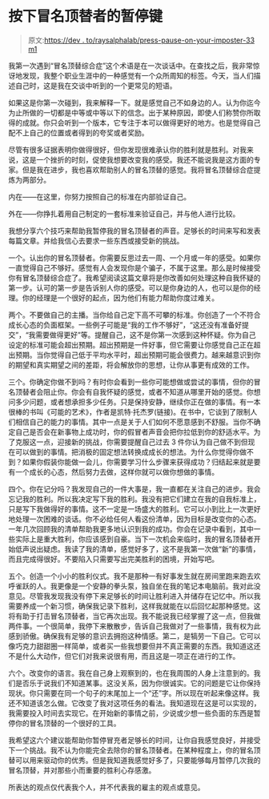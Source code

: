 # 按下冒名顶替者的暂停键

> 原文:[https://dev . to/raysalphalab/press-pause-on-your-imposter-33 m1](https://dev.to/raysalphalab/press-pause-on-your-imposter-33m1)

我第一次遇到“冒名顶替综合症”这个术语是在一次谈话中。在查找之后，我非常惊讶地发现，我整个职业生涯中的一种感觉有一个众所周知的标签。今天，当人们描述自己时，这是我在交谈中听到的一个更常见的短语。

如果这是你第一次碰到，我来解释一下。就是感觉自己不如身边的人。认为你迄今为止所做的一切都是中等或中等以下的信念。出于某种原因，即使人们称赞你所取得的成就。你只会听到一个版本，它专注于本可以做得更好的地方。也是觉得自己配不上自己的位置或者得到的夸奖或者奖励。

尽管有很多证据表明你做得很好，但你发现很难承认你的胜利就是胜利。对我来说，这是一个挫折的时刻，促使我想要改变我的感受。我还不能说我是这方面的专家。但是我在进步，我也喜欢帮助别人的冒名顶替的感觉。我将冒名顶替综合症提炼为两部分。

内在——在这里，你努力按照自己的标准在内部验证自己。

外在——你挣扎着用自己制定的一套标准来验证自己，并与他人进行比较。

我想分享六个技巧来帮助我暂停我的冒名顶替者的声音。足够长的时间来写和发表每篇文章。并给我信心去要求一些东西或接受新的挑战。

一个。认出你的冒名顶替者。你需要反思过去一周、一个月或一年的感受。如果你一直觉得自己不够好。感觉有人会发现你是个骗子，不属于这里。那么是时候接受你有冒名顶替综合症了。我希望阅读这篇文章将是你改善如何处理这种自我怀疑的第一步。认可的第一步是告诉别人你的感受。可以是你身边的人，也可以是你的经理。你的经理是一个很好的起点，因为他们有能力帮助你度过难关。

两个。不要做自己的主播。当你给自己定下高不可攀的标准。你创造了一个不符合成长心态的负面框架。一些例子可能是“我的工作不够好”，“这还没有准备好提交”，“我需要做得更好”等。提醒自己，这不是你第一次感到这种怀疑。你为自己设定的标准可能会超出预期。超出预期是一件好事，但它需要让你感觉自己正在超出预期。当你觉得自己低于平均水平时，超出预期可能会很费力。越来越意识到你的期望和真实期望之间的差距，将会解放你的思想，让你从事更有成效的工作。

三个。你确定你做不到吗？有时你会看到一些你可能想做或尝试的事情，但你的冒名顶替者会阻止你。你会有自我怀疑的感觉，或者不知道从哪里开始的感觉。你想问多少问题，或者想承担多少任务。只是保持安静，继续你正在做的事情。有一本很棒的书叫《可能的艺术》，作者是凯特·托杰罗(链接)。在书中，它谈到了限制人们相信自己的能力的事情。其中一点是关于人们如何不愿意感到不舒服。当你不确定自己是否会在新事物上成功时，你的假冒者声音会把你拉低到你的舒适水平。为了克服这一点，迎接新的挑战，你需要提醒自己过去 3 件你认为自己做不到但现在可以做到的事情。把消极的固定想法转换成成长的想法。为什么你觉得你做不到？如果你假装你能做一会儿，你需要学习什么步骤来获得成功？归结起来就是要有一个成长的心态，然后努力去做，这样你就可以做你想做的事情。

四个。你在记分吗？我发现自己的一件大事是，我一直都在关注自己的进步。我会忘记我的胜利。所以我决定写下我的胜利。我没有把它们建立在我的自我标准上，只是写下我做得好的事情。这不一定是一场盛大的胜利。它可以小到比上一次更好地处理一次困难的谈话。你不必给任何人看这份清单，因为目标是改变你的心态。一年几次回顾我的清单帮助我更多地认识到我的成功。你会在记录中看到，其中一些实际上是重大胜利，你应该感到自豪。当下一次机会来临时，我的冒名顶替者开始低声说出疑虑。我读了我的清单，感觉好多了，这不是我第一次做“新”的事情，而且完成得很好。不要陷入只需要写出完美胜利的困境，开始写吧。

五个。创造一个小小的胜利仪式。我不是那种一有好事发生就在房间里跑来跑去欢呼雀跃的人。我更像是一个安静的拳头泵，独自坐在我的笔记本电脑前。我对此没意见。尽管我发现我没有停下来足够长的时间让胜利进入并储存在记忆中。所以我需要养成一个新习惯，确保我记录下胜利，这样我就能在以后回忆起那种感觉。这将有助于打击冒名顶替者，当它再次出现。我不能说我已经掌握了这一点，但我做两件事。一个很简单，我停下来散散步，告诉自己我做对了一些事情，我有权为此感到骄傲。确保我有足够的意识去拥抱这种情感。第二，是犒劳一下自己。它可以像巧克力甜甜圈一样简单，或者买一些我想要但并不真正需要的东西。我知道这还不是什么大动作，但它们对我来说很有用，而且这是一项正在进行的工作。

六个。改变你的语言。我在自己身上观察到的，也在我周围的人身上注意到的。我们是否乐于说我们不知道某事。这没关系，因为你很诚实。它的问题是它让你保持现状。你只需要在同一个句子的末尾加上一个“还”字。所以现在听起来像这样。我还不知道该怎么做。它改变了我对这项任务的看法。我知道现在这是可以实现的，我需要投入时间去实现它。在开始新的事情之前，少说或少想一些负面的东西是暂停你的冒名顶替的一个很好的工具。

我希望这六个建议能帮助你暂停冒充者足够长的时间，让你自我感觉良好，并接受下一个挑战。我不认为你能完全去除你的冒名顶替者。在某种程度上，你的冒名顶替可以用来驱动你的优秀。但是我知道我感觉好多了，只要能够每月暂停几次我的冒名顶替，并对那些小而重要的胜利心存感激。

所表达的观点仅代表我个人，并不代表我的雇主的观点或意见。